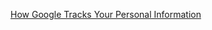 [How Google Tracks Your Personal Information](https://medium.com/s/story/the-complete-unauthorized-checklist-of-how-google-tracks-you-3c3abc10781d)
